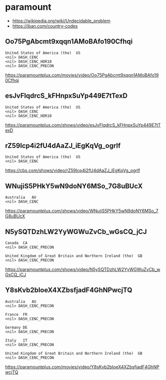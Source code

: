 # paramount

- <https://wikipedia.org/wiki/Undecidable_problem>
- https://iban.com/country-codes

## Oo75PgAbcmt9xqqn1AMoBAfo190Cfhqi

~~~
United States of America (the)	US
<nil> DASH_CENC
<nil> DASH_CENC_HDR10
<nil> DASH_CENC_PRECON
~~~

https://paramountplus.com/movies/video/Oo75PgAbcmt9xqqn1AMoBAfo190Cfhqi

## esJvFlqdrcS\_kFHnpxSuYp449E7tTexD

~~~
United States of America (the)	US
<nil> DASH_CENC
<nil> DASH_CENC_HDR10
~~~

<https://paramountplus.com/shows/video/esJvFlqdrcS_kFHnpxSuYp449E7tTexD>

## rZ59lcp4i2fU4dAaZJ\_iEgKqVg\_ogrIf

~~~
United States of America (the)	US
<nil> DASH_CENC
~~~

<https://cbs.com/shows/video/rZ59lcp4i2fU4dAaZJ_iEgKqVg_ogrIf>

## WNujiS5PHkY5wN9doNY6MSo\_7G8uBUcX

~~~
Australia	AU
<nil> DASH_CENC
~~~

<https://paramountplus.com/shows/video/WNujiS5PHkY5wN9doNY6MSo_7G8uBUcX>

## N5ySQTDzhLW2YyWGWuZvCb\_wGsCQ\_jCJ

~~~
Canada	CA
<nil> DASH_CENC_PRECON

United Kingdom of Great Britain and Northern Ireland (the)	GB
<nil> DASH_CENC_PRECON
~~~

<https://paramountplus.com/shows/video/N5ySQTDzhLW2YyWGWuZvCb_wGsCQ_jCJ>

## Y8sKvb2bIoeX4XZbsfjadF4GhNPwcjTQ

~~~
Australia	AU
<nil> DASH_CENC_PRECON

France	FR
<nil> DASH_CENC_PRECON

Germany	DE
<nil> DASH_CENC_PRECON

Italy	IT
<nil> DASH_CENC_PRECON

United Kingdom of Great Britain and Northern Ireland (the)	GB
<nil> DASH_CENC_PRECON
~~~

https://paramountplus.com/movies/video/Y8sKvb2bIoeX4XZbsfjadF4GhNPwcjTQ
